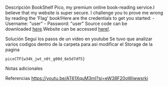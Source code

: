 Descripción
	BookShelf Pico, my premium online book-reading service.I believe that my website is super secure. I challenge you to prove me wrong by reading the 'Flag' book!Here are the credentials to get you started:
	- Username: "user"
	- Password: "user"
	Source code can be downloaded [here](https://artifacts.picoctf.net/c/484/bookshelf-pico.zip).Website can be accessed [here!](http://saturn.picoctf.net:56958/).
	
Solución
	Segui los pasos de un video en youtube
	Se tuvo que analizar varios codigos dentro de la carpeta para asi modificar el Storage de la pagina
	
	picoCTF{w34k_jwt_n0t_g00d_6e5d7df5}
	
Notas adicionales
	
	
Referencias
	https://youtu.be/AT61XquM3mI?si=eW38F20oWiwwsrki
	